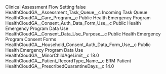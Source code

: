 <?xml version="1.0" encoding="UTF-8"?>
<CustomMetadata xmlns="http://soap.sforce.com/2006/04/metadata" xmlns:xsi="http://www.w3.org/2001/XMLSchema-instance" xmlns:xsd="http://www.w3.org/2001/XMLSchema">
    <label>Clinical Assessment Flow Setting</label>
    <protected>false</protected>
    <values>
        <field>HealthCloudGA__Assessment_Task_Queue__c</field>
        <value xsi:type="xsd:string">Incoming Task Queue</value>
    </values>
    <values>
        <field>HealthCloudGA__Care_Program__c</field>
        <value xsi:type="xsd:string">Public Health Emergency Program</value>
    </values>
    <values>
        <field>HealthCloudGA__Consent_Auth_Data_Form_Use__c</field>
        <value xsi:type="xsd:string">Public Health Emergency Program Data Use</value>
    </values>
    <values>
        <field>HealthCloudGA__Consent_Data_Use_Purpose__c</field>
        <value xsi:type="xsd:string">Public Health Emergency Program Consent Forms</value>
    </values>
    <values>
        <field>HealthCloudGA__Household_Consent_Auth_Data_Form_Use__c</field>
        <value xsi:type="xsd:string">Public Health Emergency Program Data Use</value>
    </values>
    <values>
        <field>HealthCloudGA__MinorChildAgeLimit__c</field>
        <value xsi:type="xsd:double">18.0</value>
    </values>
    <values>
        <field>HealthCloudGA__Patient_RecordType_Name__c</field>
        <value xsi:type="xsd:string">ERM Patient</value>
    </values>
    <values>
        <field>HealthCloudGA__PrescribedQuarantineDays__c</field>
        <value xsi:type="xsd:double">14.0</value>
    </values>
</CustomMetadata>
